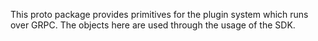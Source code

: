 This proto package provides primitives for the plugin system which runs over GRPC. The objects here are used through the usage of the SDK.
